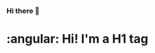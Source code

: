 ### Hi there 👋
 

 <div> 
  <h1 style="width:100%:text-align:center"> :angular: Hi! I'm a H1 tag </h1> 
 </div>





<!--
**Surialpha/Surialpha** is a ✨ _special_ ✨ repository because its `README.md` (this file) appears on your GitHub profile.

Here are some ideas to get you started:

- 🔭 I’m currently working on ...
- 🌱 I’m currently learning ...
- 👯 I’m looking to collaborate on ...
- 🤔 I’m looking for help with ...
- 💬 Ask me about ...
- 📫 How to reach me: ...
- 😄 Pronouns: ...
- ⚡ Fun fact: ...
-->
